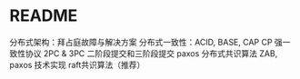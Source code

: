 # README
分布式架构：拜占庭故障与解决方案
分布式一致性：ACID, BASE, CAP
CP 强一致性协议 2PC & 3PC
二阶段提交和三阶段提交
paxos 分布式共识算法
ZAB, paxos 技术实现
raft共识算法（推荐）